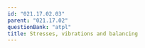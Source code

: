 ```yaml
---
id: "021.17.02.03"
parent: "021.17.02"
questionBank: "atpl"
title: Stresses, vibrations and balancing
---
```

